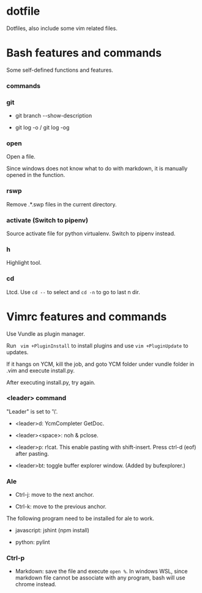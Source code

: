 # dotfile

Dotfiles, also include some vim related files.

# Bash features and commands

Some self-defined functions and features.

### commands

### git

* git branch --show-description

* git log -o / git log -og

### open

Open a file.

Since windows does not know what to do with markdown, it is manually opened in the function.

### rswp

Remove .*.swp files in the current directory.

### activate (Switch to pipenv)

Source activate file for python virtualenv. Switch to pipenv instead.

### h

Highlight tool.

### cd

Ltcd. Use ```cd --``` to select and ```cd -n``` to go to last n dir.

# Vimrc features and commands

Use Vundle as plugin manager.

Run ``` vim +PluginInstall``` to install plugins and use ```vim +PluginUpdate``` to updates.

If it hangs on YCM, kill the job, and goto YCM folder under vundle folder in .vim and execute install.py.

After executing install.py, try again.

### &lt;leader> command

"Leader" is set to '\\'.

- &lt;leader>d: YcmCompleter GetDoc.

- &lt;leader>&lt;space>: noh & pclose.

- &lt;leader>p: r!cat. This enable pasting with shift-insert. Press ctrl-d (eof) after pasting.

- &lt;leader>bt: toggle buffer explorer window. (Added by bufexplorer.)

### Ale

- Ctrl-j: move to the next anchor.

- Ctrl-k: move to the previous anchor.

The following program need to be installed for ale to work.

- javascript: jshint (npm install)

- python: pylint

### Ctrl-p

- Markdown: save the file and execute ```open %```. In windows WSL, since markdown file cannot be associate with any program, bash will use chrome instead.
